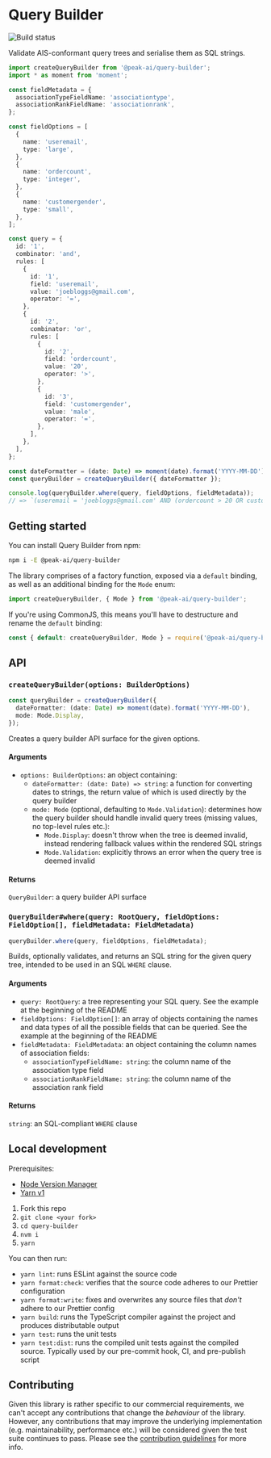 # Query Builder

![Build status](https://github.com/peak-ai/query-builder/workflows/Build/badge.svg)

Validate AIS-conformant query trees and serialise them as SQL strings.

```ts
import createQueryBuilder from '@peak-ai/query-builder';
import * as moment from 'moment';

const fieldMetadata = {
  associationTypeFieldName: 'associationtype',
  associationRankFieldName: 'associationrank',
};

const fieldOptions = [
  {
    name: 'useremail',
    type: 'large',
  },
  {
    name: 'ordercount',
    type: 'integer',
  },
  {
    name: 'customergender',
    type: 'small',
  },
];

const query = {
  id: '1',
  combinator: 'and',
  rules: [
    {
      id: '1',
      field: 'useremail',
      value: 'joebloggs@gmail.com',
      operator: '=',
    },
    {
      id: '2',
      combinator: 'or',
      rules: [
        {
          id: '2',
          field: 'ordercount',
          value: '20',
          operator: '>',
        },
        {
          id: '3',
          field: 'customergender',
          value: 'male',
          operator: '=',
        },
      ],
    },
  ],
};

const dateFormatter = (date: Date) => moment(date).format('YYYY-MM-DD');
const queryBuilder = createQueryBuilder({ dateFormatter });

console.log(queryBuilder.where(query, fieldOptions, fieldMetadata));
// => `(useremail = 'joebloggs@gmail.com' AND (ordercount > 20 OR customergender = 'male'))`
```

## Getting started

You can install Query Builder from npm:

```sh
npm i -E @peak-ai/query-builder
```

The library comprises of a factory function, exposed via a `default` binding, as well as an additional binding for the `Mode` enum:

```ts
import createQueryBuilder, { Mode } from '@peak-ai/query-builder';
```

If you're using CommonJS, this means you'll have to destructure and rename the `default` binding:

```ts
const { default: createQueryBuilder, Mode } = require('@peak-ai/query-builder');
```

## API

### `createQueryBuilder(options: BuilderOptions)`

```ts
const queryBuilder = createQueryBuilder({
  dateFormatter: (date: Date) => moment(date).format('YYYY-MM-DD'),
  mode: Mode.Display,
});
```

Creates a query builder API surface for the given options.

#### Arguments

* `options: BuilderOptions`: an object containing:
  * `dateFormatter: (date: Date) => string`: a function for converting dates to strings, the return value of which is used directly by the query builder
  * `mode: Mode` (optional, defaulting to `Mode.Validation`): determines how the query builder should handle invalid query trees (missing values, no top-level rules etc.):
    * `Mode.Display`: doesn't throw when the tree is deemed invalid, instead rendering fallback values within the rendered SQL strings
    * `Mode.Validation`: explicitly throws an error when the query tree is deemed invalid

#### Returns

`QueryBuilder`: a query builder API surface

### `QueryBuilder#where(query: RootQuery, fieldOptions: FieldOption[], fieldMetadata: FieldMetadata)`

```ts
queryBuilder.where(query, fieldOptions, fieldMetadata);
```

Builds, optionally validates, and returns an SQL string for the given query tree, intended to be used in an SQL `WHERE` clause.

#### Arguments

* `query: RootQuery`: a tree representing your SQL query. See the example at the beginning of the README
* `fieldOptions: FieldOption[]`: an array of objects containing the names and data types of all the possible fields that can be queried. See the example at the beginning of the README
* `fieldMetadata: FieldMetadata`: an object containing the column names of association fields:
  * `associationTypeFieldName: string`: the column name of the association type field
  * `associationRankFieldName: string`: the column name of the association rank field

#### Returns

`string`: an SQL-compliant `WHERE` clause

## Local development

Prerequisites:

* [Node Version Manager](https://github.com/nvm-sh/nvm)
* [Yarn v1](https://yarnpkg.com/getting-started/install)

1. Fork this repo
2. `git clone <your fork>`
3. `cd query-builder`
4. `nvm i`
5. `yarn`

You can then run:

* `yarn lint`: runs ESLint against the source code
* `yarn format:check`: verifies that the source code adheres to our Prettier configuration
* `yarn format:write`: fixes and overwrites any source files that _don't_ adhere to our Prettier config
* `yarn build`: runs the TypeScript compiler against the project and produces distributable output
* `yarn test`: runs the unit tests
* `yarn test:dist`: runs the compiled unit tests against the compiled source. Typically used by our pre-commit hook, CI, and pre-publish script

## Contributing

Given this library is rather specific to our commercial requirements, we can't accept any contributions that change the _behaviour_ of the library. However, any contributions that may improve the underlying implementation (e.g. maintainability, performance etc.) will be considered given the test suite continues to pass. Please see the [contribution guidelines](https://github.com/peak-ai/query-builder/blob/master/CONTRIBUTING.md) for more info.
